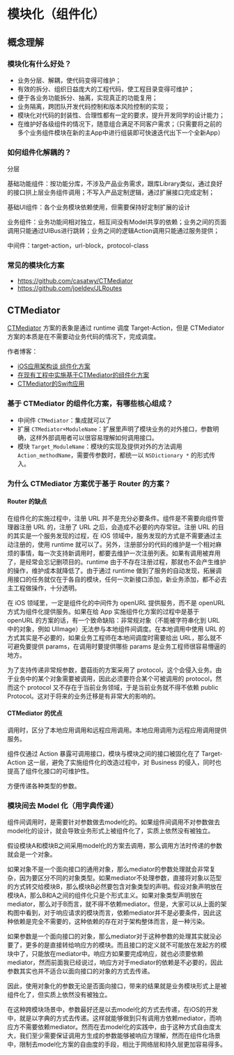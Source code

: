 # 模块化（组件化）

## 概念理解

### 模块化有什么好处？

- 业务分层、解耦，使代码变得可维护；
- 有效的拆分、组织日益庞大的工程代码，使工程目录变得可维护；
- 便于各业务功能拆分、抽离，实现真正的功能复用；
- 业务隔离，跨团队开发代码控制和版本风险控制的实现；
- 模块化对代码的封装性、合理性都有一定的要求，提升开发同学的设计能力；
- 在维护好各级组件的情况下，随意组合满足不同客户需求；（只需要将之前的多个业务组件模块在新的主App中进行组装即可快速迭代出下一个全新App）



### 如何组件化解耦的？

分层

基础功能组件：按功能分库，不涉及产品业务需求，跟库Library类似，通过良好的接口拱上层业务组件调用；不写入产品定制逻辑，通过扩展接口完成定制；

基础UI组件：各个业务模块依赖使用，但需要保持好定制扩展的设计

业务组件：业务功能间相对独立，相互间没有Model共享的依赖；业务之间的页面调用只能通过UIBus进行跳转；业务之间的逻辑Action调用只能通过服务提供；

中间件：target-action，url-block，protocol-class


### 常见的模块化方案

- https://github.com/casatwy/CTMediator
- https://github.com/joeldev/JLRoutes


## CTMediator

[CTMediator](https://github.com/casatwy/CTMediator) 方案的表象是通过 runtime 调度 Target-Action，但是 CTMediator 方案的本质是在不需要动业务代码的情况下，完成调度。


作者博客：
- [iOS应用架构谈 组件化方案](https://casatwy.com/iOS-Modulization.html)
- [在现有工程中实施基于CTMediator的组件化方案](https://casatwy.com/modulization_in_action.html)
- [CTMediator的Swift应用](https://casatwy.com/CTMediator_in_Swift.html)

### 基于 CTMediator 的组件化方案，有哪些核心组成？

- 中间件 `CTMediator`：集成就可以了
- 扩展 `CTMediator+ModuleName`：扩展里声明了模块业务的对外接口，参数明确，这样外部调用者可以很容易理解如何调用接口。
- 模块 `Target_ModuleName`：模块的实现及提供对外的方法调用 `Action_methodName`，需要传参数时，都统一以 `NSDictionary *` 的形式传入。



### 为什么 CTMediator 方案优于基于 Router 的方案？

#### Router 的缺点

在组件化的实施过程中，注册 URL 并不是充分必要条件。组件是不需要向组件管理器注册 URL 的，注册了 URL 之后，会造成不必要的内存常驻。注册 URL 的目的其实是一个服务发现的过程，在 iOS 领域中，服务发现的方式是不需要通过主动注册的，使用 runtime 就可以了。另外，注册部分的代码的维护是一个相对麻烦的事情，每一次支持新调用时，都要去维护一次注册列表。如果有调用被弃用了，是经常会忘记删项目的。runtime 由于不存在注册过程，那就也不会产生维护的操作，维护成本就降低了。由于通过 runtime 做到了服务的自动发现，拓展调用接口的任务就仅在于各自的模块，任何一次新接口添加，新业务添加，都不必去主工程做操作，十分透明。

在 iOS 领域里，一定是组件化的中间件为 openURL 提供服务，而不是 openURL 方式为组件化提供服务。如果在给 App 实施组件化方案的过程中是基于 openURL 的方案的话，有一个致命缺陷：非常规对象（不能被字符串化到 URL 中的对象，例如 UIImage）无法参与本地组件间调度。在本地调用中使用 URL 的方式其实是不必要的，如果业务工程师在本地间调度时需要给出 URL，那么就不可避免要提供 params，在调用时要提供哪些 params 是业务工程师很容易懵逼的地方。

为了支持传递非常规参数，蘑菇街的方案采用了 protocol，这个会侵入业务。由于业务中的某个对象需要被调用，因此必须要符合某个可被调用的 protocol，然而这个 protocol 又不存在于当前业务领域，于是当前业务就不得不依赖 public Protocol。这对于将来的业务迁移是有非常大的影响的。

#### CTMediator 的优点

调用时，区分了本地应用调用和远程应用调用。本地应用调用为远程应用调用提供服务。

组件仅通过 Action 暴露可调用接口，模块与模块之间的接口被固化在了 Target-Action 这一层，避免了实施组件化的改造过程中，对 Business 的侵入，同时也提高了组件化接口的可维护性。

方便传递各种类型的参数。

### 模块间去 Model 化（用字典传递）

组件间调用时，是需要针对参数做去model化的。如果组件间调用不对参数做去model化的设计，就会导致业务形式上被组件化了，实质上依然没有被独立。

假设模块A和模块B之间采用model化的方案去调用，那么调用方法时传递的参数就会是一个对象。

如果对象不是一个面向接口的通用对象，那么mediator的参数处理就会非常复杂，因为要区分不同的对象类型。如果mediator不处理参数，直接将对象以范型的方式转交给模块B，那么模块B必然要包含对象类型的声明。假设对象声明放在模块A，那么B和A之间的组件化只是个形式主义。如果对象类型声明放在mediator，那么对于B而言，就不得不依赖mediator。但是，大家可以从上面的架构图中看到，对于响应请求的模块而言，依赖mediator并不是必要条件，因此这种依赖是完全不需要的，这种依赖的存在对于架构整体而言，是一种污染。

如果参数是一个面向接口的对象，那么mediator对于这种参数的处理其实就没必要了，更多的是直接转给响应方的模块。而且接口的定义就不可能放在发起方的模块中了，只能放在mediator中。响应方如果要完成响应，就也必须要依赖mediator，然而前面我已经说过，响应方对于mediator的依赖是不必要的，因此参数其实也并不适合以面向接口的对象的方式去传递。

因此，使用对象化的参数无论是否面向接口，带来的结果就是业务模块形式上是被组件化了，但实质上依然没有被独立。

在这种跨模块场景中，参数最好还是以去model化的方式去传递，在iOS的开发中，就是以字典的方式去传递。这样就能够做到只有调用方依赖mediator，而响应方不需要依赖mediator。然而在去model化的实践中，由于这种方式自由度太大，我们至少需要保证调用方生成的参数能够被响应方理解，然而在组件化场景中，限制去model化方案的自由度的手段，相比于网络层和持久层更加容易得多。

